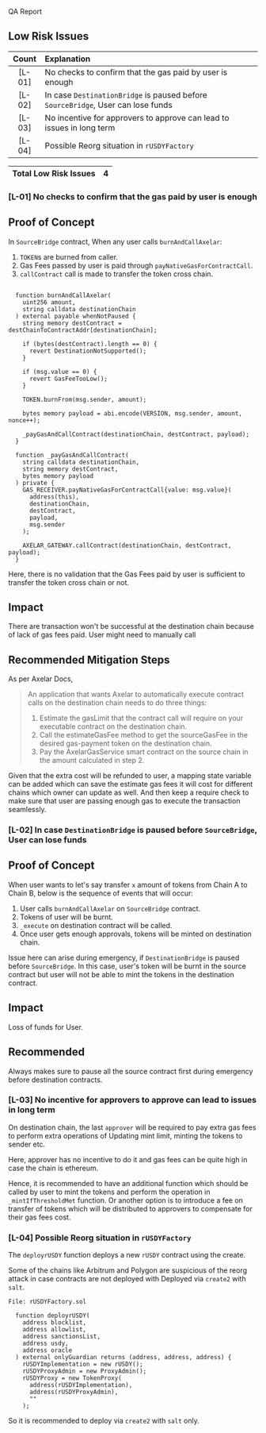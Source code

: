  QA Report

## Low Risk Issues
| Count | Explanation |
|:--:|:-------|
| [L-01] | No checks to confirm that the gas paid by user is enough |  
| [L-02] | In case `DestinationBridge` is paused before `SourceBridge`, User can lose funds |  
| [L-03] | No incentive for approvers to approve can lead to issues in long term |  
| [L-04] | Possible Reorg situation in `rUSDYFactory` |    

| Total Low Risk Issues | 4 |
|:--:|:--:|

### [L-01] No checks to confirm that the gas paid by user is enough

## Proof of Concept

In `SourceBridge` contract, When any user calls `burnAndCallAxelar`:

1. `TOKEN`s are burned from caller.
2. Gas Fees passed by user is paid through `payNativeGasForContractCall`.
3. `callContract` call is made to transfer the token cross chain.

```solidity

  function burnAndCallAxelar( 
    uint256 amount,
    string calldata destinationChain
  ) external payable whenNotPaused {
    string memory destContract = destChainToContractAddr[destinationChain];

    if (bytes(destContract).length == 0) {
      revert DestinationNotSupported();
    }

    if (msg.value == 0) {
      revert GasFeeTooLow();
    }

    TOKEN.burnFrom(msg.sender, amount);

    bytes memory payload = abi.encode(VERSION, msg.sender, amount, nonce++);

    _payGasAndCallContract(destinationChain, destContract, payload);
  }

  function _payGasAndCallContract(
    string calldata destinationChain,
    string memory destContract,
    bytes memory payload
  ) private {
    GAS_RECEIVER.payNativeGasForContractCall{value: msg.value}(
      address(this),
      destinationChain,
      destContract,
      payload,
      msg.sender
    );

    AXELAR_GATEWAY.callContract(destinationChain, destContract, payload);
  }

```

Here, there is no validation that the Gas Fees paid by user is sufficient to transfer the token cross chain or not.

## Impact

There are transaction won't be successful at the destination chain because of lack of gas fees paid. User might need to manually call 

## Recommended Mitigation Steps

As per Axelar Docs,

>  An application that wants Axelar to automatically execute contract calls on the destination chain needs to do three things:
> 1. Estimate the gasLimit that the contract call will require on your executable contract on the destination chain.
> 2. Call the estimateGasFee method to get the sourceGasFee in the desired gas-payment token on the destination chain.
> 3. Pay the AxelarGasService smart contract on the source chain in the amount calculated in step 2.

Given that the extra cost will be refunded to user, a mapping state variable can be added which can save the estimate gas fees it will cost for different chains which owner can update as well. And then keep a require check to make sure that user are passing enough gas to execute the transaction seamlessly.

### [L-02] In case `DestinationBridge` is paused before `SourceBridge`, User can lose funds

## Proof of Concept

When user wants to let's say transfer `x` amount of tokens from Chain A to Chain B, below is the sequence of events that will occur:

1. User calls `burnAndCallAxelar` on `SourceBridge` contract.
2. Tokens of user will be burnt.
3. `_execute` on destination contract will be called.
4. Once user gets enough approvals, tokens will be minted on destination chain.

Issue here can arise during emergency, if `DestinationBridge` is paused before `SourceBridge`. In this case, user's token will be burnt in the source contract but user will not be able to mint the tokens in the destination contract.

## Impact

Loss of funds for User.

## Recommended

Always makes sure to pause all the source contract first during emergency before destination contracts.


### [L-03] No incentive for approvers to approve can lead to issues in long term 

On destination chain, the last `approver` will be required to pay extra gas fees to perform extra operations of Updating mint limit, minting the tokens to sender etc.

Here, approver has no incentive to do it and gas fees can be quite high in case the chain is ethereum. 

Hence, it is recommended to have an additional function which should be called by user to mint the tokens and perform the operation in `_mintIfThresholdMet` function. Or another option is to introduce a fee on transfer of tokens which will be distributed to approvers to compensate for their gas fees cost.

### [L-04] Possible Reorg situation in `rUSDYFactory`

The `deployrUSDY` function deploys a new `rUSDY` contract using the create.

Some of the chains like Arbitrum and Polygon are suspicious of the reorg attack in case contracts are not deployed with Deployed via `create2` with `salt`.

```solidity
File: rUSDYFactory.sol

  function deployrUSDY(
    address blocklist,
    address allowlist,
    address sanctionsList,
    address usdy,
    address oracle
  ) external onlyGuardian returns (address, address, address) {
    rUSDYImplementation = new rUSDY();
    rUSDYProxyAdmin = new ProxyAdmin();
    rUSDYProxy = new TokenProxy(
      address(rUSDYImplementation),
      address(rUSDYProxyAdmin),
      ""
    );

```

So it is recommended to deploy via `create2` with `salt` only.